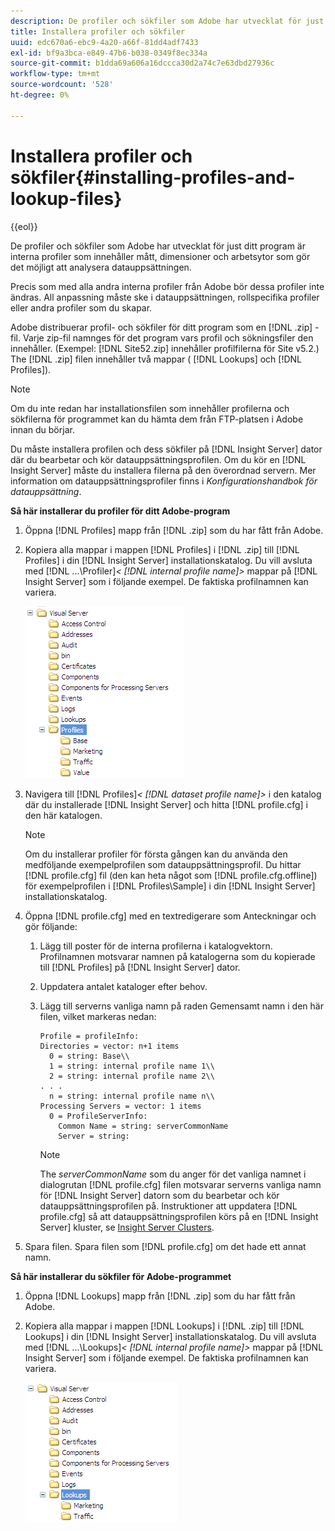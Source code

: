 ```yaml
---
description: De profiler och sökfiler som Adobe har utvecklat för just ditt program är interna profiler som innehåller mått, dimensioner och arbetsytor som gör det möjligt att analysera datauppsättningen.
title: Installera profiler och sökfiler
uuid: edc670a6-ebc9-4a20-a66f-81dd4adf7433
exl-id: bf9a3bca-e849-47b6-b038-0349f8ec334a
source-git-commit: b1dda69a606a16dccca30d2a74c7e63dbd27936c
workflow-type: tm+mt
source-wordcount: '528'
ht-degree: 0%

---
```


# Installera profiler och sökfiler{#installing-profiles-and-lookup-files}

{{eol}}

De profiler och sökfiler som Adobe har utvecklat för just ditt program är interna profiler som innehåller mått, dimensioner och arbetsytor som gör det möjligt att analysera datauppsättningen.

Precis som med alla andra interna profiler från Adobe bör dessa profiler inte ändras. All anpassning måste ske i datauppsättningen, rollspecifika profiler eller andra profiler som du skapar.

Adobe distribuerar profil- och sökfiler för ditt program som en [!DNL .zip] -fil. Varje zip-fil namnges för det program vars profil och sökningsfiler den innehåller. (Exempel: [!DNL Site52.zip] innehåller profilfilerna för Site v5.2.) The [!DNL .zip] filen innehåller två mappar ( [!DNL Lookups] och [!DNL Profiles]).

>[!NOTE]
>
>Om du inte redan har installationsfilen som innehåller profilerna och sökfilerna för programmet kan du hämta dem från FTP-platsen i Adobe innan du börjar.

Du måste installera profilen och dess sökfiler på [!DNL Insight Server] dator där du bearbetar och kör datauppsättningsprofilen. Om du kör en [!DNL Insight Server] måste du installera filerna på den överordnad servern. Mer information om datauppsättningsprofiler finns i *Konfigurationshandbok för datauppsättning*.

**Så här installerar du profiler för ditt Adobe-program**

1. Öppna [!DNL Profiles] mapp från [!DNL .zip] som du har fått från Adobe.

1. Kopiera alla mappar i mappen [!DNL Profiles] i [!DNL .zip] till [!DNL Profiles] i din [!DNL Insight Server] installationskatalog. Du vill avsluta med [!DNL ...\Profiler\]*&lt; [!DNL internal profile name]>* mappar på [!DNL Insight Server] som i följande exempel. De faktiska profilnamnen kan variera.

   ![](assets/win_installprofiles.png)

1. Navigera till  [!DNL Profiles\]*&lt; [!DNL dataset profile name]>* i den katalog där du installerade [!DNL Insight Server] och hitta [!DNL profile.cfg] i den här katalogen.

   >[!NOTE]
   >
   >Om du installerar profiler för första gången kan du använda den medföljande exempelprofilen som datauppsättningsprofil. Du hittar [!DNL profile.cfg] fil (den kan heta något som [!DNL profile.cfg.offline]) för exempelprofilen i [!DNL Profiles\Sample] i din [!DNL Insight Server] installationskatalog.

1. Öppna [!DNL profile.cfg] med en textredigerare som Anteckningar och gör följande:

   1. Lägg till poster för de interna profilerna i katalogvektorn. Profilnamnen motsvarar namnen på katalogerna som du kopierade till [!DNL Profiles] på [!DNL Insight Server] dator.

   1. Uppdatera antalet kataloger efter behov.
   1. Lägg till serverns vanliga namn på raden Gemensamt namn i den här filen, vilket markeras nedan:

      ```
      Profile = profileInfo: 
      Directories = vector: n+1 items
        0 = string: Base\\
        1 = string: internal profile name 1\\
        2 = string: internal profile name 2\\
      . . .
        n = string: internal profile name n\\
      Processing Servers = vector: 1 items
        0 = ProfileServerInfo: 
          Common Name = string: serverCommonName
          Server = string: 
      ```

      >[!NOTE]
      >
      >The *serverCommonName* som du anger för det vanliga namnet i dialogrutan [!DNL profile.cfg] filen motsvarar serverns vanliga namn för [!DNL Insight Server] datorn som du bearbetar och kör datauppsättningsprofilen på. Instruktioner att uppdatera [!DNL profile.cfg] så att datauppsättningsprofilen körs på en [!DNL Insight Server] kluster, se [Insight Server Clusters](../../../../home/c-inst-svr/c-install-ins-svr/c-ins-svr-clstrs/c-abt-ins-svr-clsters.md).

1. Spara filen. Spara filen som [!DNL profile.cfg] om det hade ett annat namn.

**Så här installerar du sökfiler för Adobe-programmet**

1. Öppna [!DNL Lookups] mapp från [!DNL .zip] som du har fått från Adobe.

1. Kopiera alla mappar i mappen [!DNL Lookups] i [!DNL .zip] till [!DNL Lookups] i din [!DNL Insight Server] installationskatalog. Du vill avsluta med [!DNL ...\Lookups\]*&lt; [!DNL internal profile name]>* mappar på [!DNL Insight Server] som i följande exempel. De faktiska profilnamnen kan variera.

   ![](assets/win_installLookups.png)
